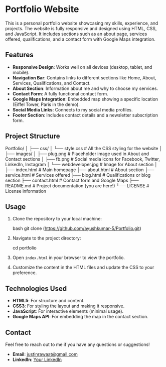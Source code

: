 # Portfolio Website
 
This is a personal portfolio website showcasing my skills, experience, and projects. The website is fully responsive and designed using HTML, CSS, and JavaScript. It includes sections such as an about page, services offered, qualifications, and a contact form with Google Maps integration.

## Features

- **Responsive Design**: Works well on all devices (desktop, tablet, and mobile).
- **Navigation Bar**: Contains links to different sections like Home, About, Services, Qualifications, and Contact.
- **About Section**: Information about me and why to choose my services.
- **Contact Form**: A fully functional contact form.
- **Google Maps Integration**: Embedded map showing a specific location (Eiffel Tower, Paris in the demo).
- **Social Media Links**: Connects to my social media profiles.
- **Footer Section**: Includes contact details and a newsletter subscription form.

## Project Structure


Portfolio/
│
├── css/
│   └── style.css        # All the CSS styling for the website
│
├── images/
│   ├── plug.png         # Placeholder image used in About and Contact sections
│   ├── fb.png           # Social media icons for Facebook, Twitter, LinkedIn, Instagram
│   └── webdeveloper.jpg # Image for About section
│
├── index.html           # Main homepage
├── about.html           # About section
├── service.html         # Services offered
├── blog.html            # Qualifications or blog section
├── contact.html         # Contact form and Google Maps
├── README.md            # Project documentation (you are here!)
└── LICENSE              # License information

## Usage

1. Clone the repository to your local machine:

   bash
   git clone (https://github.com/ayushkumar-5/Portfolio.git)

2. Navigate to the project directory:

   cd portfolio


3. Open `index.html` in your browser to view the portfolio.

4. Customize the content in the HTML files and update the CSS to your preference.

## Technologies Used

- **HTML5**: For structure and content.
- **CSS3**: For styling the layout and making it responsive.
- **JavaScript**: For interactive elements (minimal usage).
- **Google Maps API**: For embedding the map in the contact section.


## Contact

Feel free to reach out to me if you have any questions or suggestions!

- **Email**: justinrawaat@gmail.com
- **LinkedIn**: [Your LinkedIn](https://www.linkedin.com/in/ayush-kumar-439235165/)
